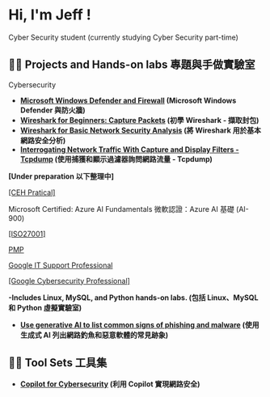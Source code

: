 <h1>Hi, I'm Jeff ! </h1>
Cyber Security student (currently studying Cyber Security part-time)

<h2>👨‍💻 Projects and Hands-on labs 專題與手做實驗室</h2>

Cybersecurity
- <b>[Microsoft Windows Defender and Firewall](https://github.com/AlmostNeverDone/Project-Microsoft-Windows-Defender-and-Firewall) (Microsoft Windows Defender 與防火牆)</b>
- <b>[Wireshark for Beginners: Capture Packets](https://github.com/AlmostNeverDone/Project-Wireshark-for-Beginners-Capture-Packets) (初學 Wireshark - 擷取封包)</b>
- <b>[Wireshark for Basic Network Security Analysis](https://github.com/AlmostNeverDone/Project-Wireshark-for-Basic-Network-Security-Analysis/tree/main) (將 Wireshark 用於基本網路安全分析)</b>
- <b>[Interrogating Network Traffic With Capture and Display Filters - Tcpdump]() (使用捕獲和顯示過濾器詢問網路流量 - Tcpdump)</b>






<b>[Under preparation 以下整理中]</b>

[[CEH Pratical]]()

Microsoft Certified: Azure AI Fundamentals 微軟認證：Azure AI 基礎 (AI-900) </b>

[[ISO27001]]()

[PMP]()

[Google IT Support Professional](https://coursera.org/verify/professional-cert/GWDPHD4P8TDJ)

[[Google Cybersecurity Professional]](https://coursera.org/verify/professional-cert/SWUXJAL4M678)</b>

<b>-Includes Linux, MySQL, and Python hands-on labs. (包括 Linux、MySQL 和 Python 虛擬實驗室)</b>
- <b>[Use generative AI to list common signs of phishing and malware](https://github.com/AlmostNeverDone/Project-Use-generative-AI-to-list-common-signs-of-phishing-and-malware) (使用生成式 AI 列出網路釣魚和惡意軟體的常見跡象)</b>


<h2>👨‍💻 Tool Sets 工具集</h2>

- <b>[Copilot for Cybersecurity]() (利用 Copilot 實現網路安全)</b>

<!--
**Jeffmadakor1/Jeffmadakor1** is a ✨ _special_ ✨ repository because its `README.md` (this file) appears on your GitHub profile.

Here are some ideas to get you started:

- 🔭 I’m currently working on ...
- 🌱 I’m currently learning ...
- 👯 I’m looking to collaborate on ...
- 🤔 I’m looking for help with ...
- 💬 Ask me about ...
- 📫 How to reach me: ...
- 😄 Pronouns: ...
- ⚡ Fun fact: ...
-->
